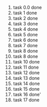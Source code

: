 1. task 0.0 done
2. task 1 done
3. task 2 done
4. task 3 done
5. task 4 done
6. task 5 done
7. task 6 done
8. task 7 done
9. task 8 done
10. task 8 done
11. task 10 done
12. task 11 done
13. task 12 done
14. task 13 done
15. task 14 done
16. task 15 done
17. task 16 done'
18. task 17 done
